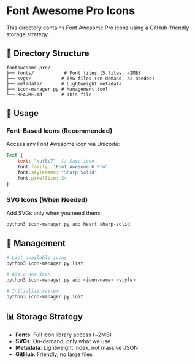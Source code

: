 # Font Awesome Pro Icons

This directory contains Font Awesome Pro icons using a GitHub-friendly storage strategy.

## 📁 Directory Structure

```
fontawesome-pro/
├── fonts/           # Font files (5 files, ~2MB)
├── svgs/           # SVG files (on-demand, as needed)
├── metadata/       # Lightweight metadata
├── icon-manager.py # Management tool
└── README.md       # This file
```

## 🚀 Usage

### Font-Based Icons (Recommended)
Access any Font Awesome icon via Unicode:

```qml
Text {
    text: "\uf0c7"  // Save icon
    font.family: "Font Awesome 6 Pro"
    font.styleName: "Sharp Solid"
    font.pixelSize: 24
}
```

### SVG Icons (When Needed)
Add SVGs only when you need them:

```bash
python3 icon-manager.py add heart sharp-solid
```

## 🔧 Management

```bash
# List available icons
python3 icon-manager.py list

# Add a new icon
python3 icon-manager.py add <icon-name> <style>

# Initialize system
python3 icon-manager.py init
```

## 📊 Storage Strategy

- **Fonts**: Full icon library access (~2MB)
- **SVGs**: On-demand, only what we use
- **Metadata**: Lightweight index, not massive JSON
- **GitHub**: Friendly, no large files
